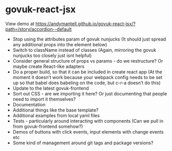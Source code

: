 # govuk-react-jsx

View demo at https://andymantell.github.io/govuk-react-jsx/?path=/story/accordion--default

- Stop using the attributes param of govuk nunjucks (It should just spread any additional props into the element below)
- Switch to className instead of classes (Again, mirroring the govuk nunjucks too closely just isnt helpful)
- Consider general structure of props vs params - do we restructure? Or maybe create React-like adapters
- Do a proper build, so that it can be included in create react app (At the moment it doesn’t work because your webpack config needs to be set up so that babel does babeling on the code, but c-r-a doesn’t do this)
- Update to the latest govuk-frontend
- Sort out CSS - are we importing it here? Or just documenting that people need to import it themselves?
- Documentation
- Additional things like the base template?
- Additional examples from local yaml files
- Tests - particularly around interacting with components (Can we pull in from govuk-frontend somehow?)
- Demos of buttons with click events, input elements with change events etc
- Some kind of management around git tags and package versions?
